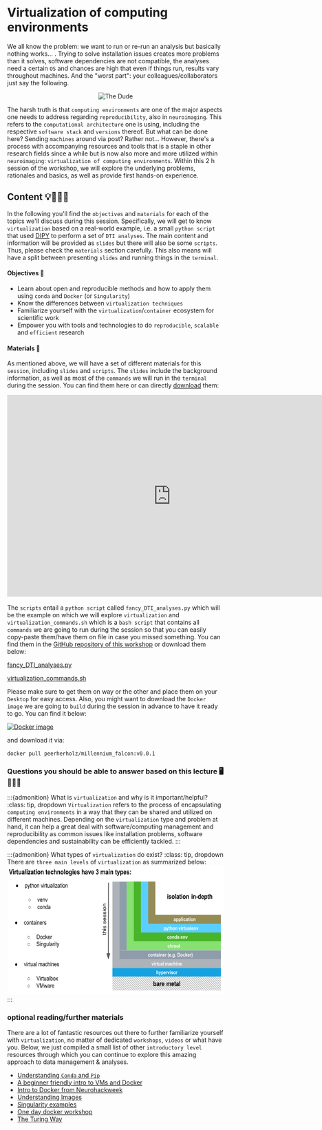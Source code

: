 # Virtualization of computing environments

We all know the problem: we want to run or re-run an analysis but basically nothing works... . Trying to solve installation issues creates more problems than it solves, software dependencies are not compatible, the analyses need a certain `OS` and chances are high that even if things run, results vary throughout machines. And the "worst part": your colleagues/collaborators just say the following.

<center>
<img src="https://memegenerator.net/img/instances/65914940.jpg" alt="The Dude" style="height: 200px;">
</center>

The harsh truth is that `computing environments` are one of the major aspects one needs to address regarding `reproducibility`, also in `neuroimaging`. This refers to the `computational architecture` one is using, including the respective `software stack` and `versions` thereof. But what can be done here? Sending `machines` around via post? Rather not... However, there's a process with accompanying resources and tools that is a staple in other research fields since a while but is now also more and more utilized within `neuroimaging`: `virtualization of computing environments`. Within this 2 h session of the workshop, we will explore the underlying problems, rationales and basics, as well as provide first hands-on experience. 

## Content 💡👩🏽‍🏫  

In the following you'll find the `objectives` and `materials` for each of the topics we'll discuss during this session. Specifically, we will get to know `virtualization` based on a real-world example, i.e. a small `python script` that used [DIPY]() to perform a set of `DTI analyses`. The main content and information will be provided as `slides` but there will also be some `scripts`. Thus, please check the `materials` section carefully. This also means will have a split between presenting `slides` and running things in the `terminal`.    

#### Objectives 📍
- Learn about open and reproducible methods and how to apply them using `conda` and `Docker` (or `Singularity`)
- Know the differences between `virtualization techniques`
- Familiarize yourself with the `virtualization`/`container` ecosystem for scientific work
- Empower you with tools and technologies to do `reproducible`, `scalable` and `efficient` research


#### Materials 📓

As mentioned above, we will have a set of different materials for this `session`, including `slides` and `scripts`. The `slides` include the background information, as well as most of the `commands` we will run in the `terminal` during the session. You can find them here or can directly [download](https://docs.google.com/presentation/d/13Wq8LFcnRaLWkRRsVnbP_-CuZKdVMTqnVT9AZ3JGAH0/present?usp=sharing) them:

<iframe src="https://docs.google.com/presentation/d/e/2PACX-1vSFdOfErZwUlLALrpvYAoisxjmX46Sk_WlJsBMgnUgyyCHkjGfG8m0IeeUk3dNZxuUnh5wAArmiiuL3/embed?start=false&loop=false&delayms=3000" frameborder="0" width="760" height="469" allowfullscreen="true" mozallowfullscreen="true" webkitallowfullscreen="true"></iframe>

The `scripts` entail a `python script` called `fancy_DTI_analyses.py` which will be the example on which we will explore `virtualization` and `virtualization_commands.sh` which is a `bash script` that contains all `commands` we are going to run during the session so that you can easily copy-paste them/have them on file in case you missed something. You can find them in the [GitHub repository of this workshop](https://github.com/ReproNim/DGPA_workshop_2022/tree/main/workshop/basics/scripts_virtualization) or download them below:

[fancy_DTI_analyses.py]()

[virtualization_commands.sh]()

Please make sure to get them on way or the other and place them on your `Desktop` for easy access. Also, you might want to download the `Docker image` we are going to `build` during the session in advance to have it ready to go. You can find it below:

[![Docker image](https://img.shields.io/docker/pulls/peerherholz/millennium_falcon)](https://hub.docker.com/r/peerherholz/millennium_falcon)

and download it via:

```
docker pull peerherholz/millennium_falcon:v0.0.1
```

### Questions you should be able to answer based on this lecture 🖥️✍🏽📖

:::{admonition} What is `virtualization` and why is it important/helpful?
:class: tip, dropdown
`Virtualization` refers to the process of encapsulating `computing environments` in a way that they can be shared and utilized on different machines. Depending on the `virtualization` type and problem at hand, it can help a great deal with software/computing management and reproducibility as common issues like installation problems, software dependencies and sustainability can be efficiently tackled.
:::

:::{admonition} What types of `virtualization` do exist?
:class: tip, dropdown
There are `three main levels` of `virtualization` as summarized below:
<img src="https://raw.githubusercontent.com/ReproNim/DGPA_workshop_2022/main/workshop/static/virtualization_levels.png" alt="Virtualization Levels" style="height: 300px;">
:::


### optional reading/further materials

There are a lot of fantastic resources out there to further familiarize yourself with `virtualization`, no matter of dedicated `workshops`, `videos` or what have you. Below, we just compiled a small list of other `introductory level` resources through which you can continue to explore this amazing approach to data management & analyses.

- [Understanding `Conda` and `Pip`](https://www.anaconda.com/blog/understanding-conda-and-pip)
- [A beginner friendly intro to VMs and Docker](https://www.freecodecamp.org/news/a-beginner-friendly-introduction-to-containers-vms-and-docker-79a9e3e119b/#.3giab6wvo)
- [Intro to Docker from Neurohackweek](https://neurohackweek.github.io/docker-for-scientists/)
- [Understanding Images](https://code.tutsplus.com/tutorials/docker-from-the-ground-up-understanding-images--cms-28165)
- [Singularity examples](http://singularity.lbl.gov/tutorials)
- [One day docker workshop](https://github.com/PeerHerholz/docker_workshop)
- [The Turing Way](https://the-turing-way.netlify.app/welcome.html)
